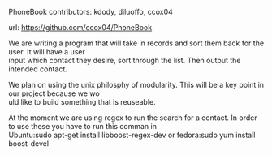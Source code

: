 PhoneBook
contributors: kdody, diluoffo, ccox04

url: https://github.com/ccox04/PhoneBook 

We are writing a program that will take in records and sort them back for the user.  It will have a user \
input which contact they desire, sort through the list. Then output the intended contact.

We plan on using the unix philosphy of modularity.  This will be a key point in our project because we wo\
uld like to build something that is reuseable.

At the moment we are using regex to run the search for a contact. In order to use these you have to run this comman in\
 Ubuntu:sudo apt-get install libboost-regex-dev or fedora:sudo yum install boost-devel

